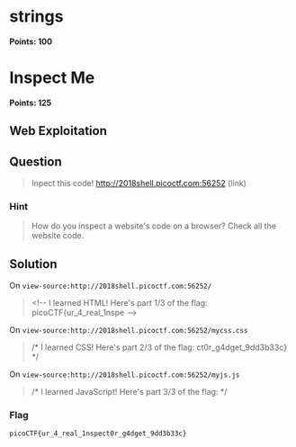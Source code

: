# strings
**Points: 100**
# Inspect Me
**Points: 125**

## Web Exploitation

## Question
>Inpect this code! http://2018shell.picoctf.com:56252 (link) 

### Hint
>How do you inspect a website's code on a browser?
>Check all the website code.

## Solution
On `view-source:http://2018shell.picoctf.com:56252/`
> \<!-- I learned HTML! Here's part 1/3 of the flag: picoCTF{ur_4_real_1nspe --\>

On `view-source:http://2018shell.picoctf.com:56252/mycss.css`
> /* I learned CSS! Here's part 2/3 of the flag: ct0r_g4dget_9dd3b33c} */

On `view-source:http://2018shell.picoctf.com:56252/myjs.js`
> /* I learned JavaScript! Here's part 3/3 of the flag:  */


### Flag
`picoCTF{ur_4_real_1nspect0r_g4dget_9dd3b33c}`

